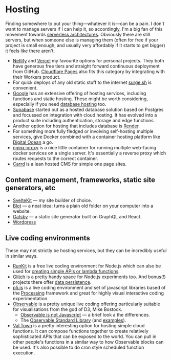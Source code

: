 # Hosting

Finding somewhere to put your thing—whatever it is—can be a pain. I don't want to manage servers if I can help it, so accordingly, I'm a big fan of this movement towards [serverless architectures](https://en.wikipedia.org/wiki/Serverless\_computing). Obviously there are still servers, but when someone else is managing them (often for free if your project is small enough, and usually very affordably if it starts to get bigger) it feels like there aren't.

* [Netlify](https://www.netlify.com/) and [Vercel](https://vercel.com/) my favourite options for personal projects. They both have generous free tiers and straight forward continuous deployment from GitHub. [Cloudflare Pages](https://pages.cloudflare.com/) also fits this category by integrating with their Workers product.
* For quick deploys of any old static stuff to the internet [surge.sh](https://surge.sh/) is convenient.
* [Google](https://cloud.google.com/products/) has an extensive offering of hosting services, including functions and static hosting. These might be worth considering, especially if you need [database hosting](data-collection/#databases) too.
* [Supabase](https://supabase.com/) started out as a hosted database solution based on Postgres and focussed on integration with cloud hosting. It has evolved into a product suite including authentication, storage and edge functions.
* Another option for hosting that includes database is [Render](https://render.com/).
* For something more fully fledged or involving self-hosting multiple services, give Docker combined with a container hosting platform like [Digital Ocean](https://www.digitalocean.com/) a go.
* [nginx-proxy](https://github.com/jwilder/nginx-proxy) is a nice little container for running multiple web-facing docker services on a single server. It's essentially a reverse proxy which routes requests to the correct container.
* [Carrd](https://carrd.co/) is a lean hosted CMS for simple one page sites.

## Content management, frameworks, static site generators, etc

* [SvelteKit](https://kit.svelte.dev) — my site builder of choice.
* [Blot](https://blot.im/) — a neat idea: turns a plain old folder on your computer into a website.
* [Gatsby](https://www.gatsbyjs.org) — a static site generator built on GraphQL and React.
* [Wordpress](https://wordpress.org)

## Live coding environments

These may not strictly be hosting services, but they can be incredibly useful in similar ways.

* [RunKit](https://runkit.com/) is a free live coding environment for Node.js which can also be used for [creating simple APIs or lambda functions](https://runkit.com/docs/endpoint).
* [Glitch](https://glitch.com/) is a pretty handy space for Node.js experiments too. And bonus(!) projects there offer [data persistence](https://glitch.com/storage).
* [p5.js](https://p5js.org/) is a live coding environment and set of javascript libraries based of the [Processing](https://processing.org/) framework and great for highly visual interactive coding experimentation.
* [Observable](https://observablehq.com/) is a pretty unique live coding offering particularly suitable for visualisations from the god of D3, Mike Bostock.
  * [Observable is not Javascript](https://observablehq.com/@observablehq/observables-not-javascript) — a brief look a the differences.
  * The [Observable Standard Library](https://github.com/observablehq/stdlib/blob/master/README.md) (and [examples](https://observablehq.com/@observablehq/standard-library)).
* [Val.Town](https://www.val.town) is a pretty interesting option for hosting simple cloud functions. It can compose functions together to create relatively sophisticated APIs that can be exposed to the world. You can pull in other people's functions in a similar way to how Observable blocks can be used. It's also possible to do cron style scheduled function execution.

